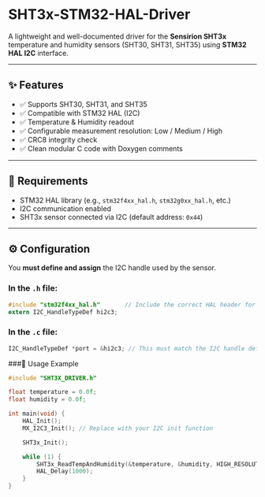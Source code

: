 # SHT3x-STM32-HAL-Driver


A lightweight and well-documented driver for the **Sensirion SHT3x** temperature and humidity sensors (SHT30, SHT31, SHT35) using **STM32 HAL I2C** interface.

---

## ✨ Features

- ✅ Supports SHT30, SHT31, and SHT35
- ✅ Compatible with STM32 HAL (I2C)
- ✅ Temperature & Humidity readout
- ✅ Configurable measurement resolution: Low / Medium / High
- ✅ CRC8 integrity check
- ✅ Clean modular C code with Doxygen comments

---

## 🔧 Requirements

- STM32 HAL library (e.g., `stm32f4xx_hal.h`, `stm32g0xx_hal.h`, etc.)
- I2C communication enabled
- SHT3x sensor connected via I2C (default address: `0x44`)

---

## ⚙️ Configuration

You **must define and assign** the I2C handle used by the sensor.

### In the `.h` file:

```c
#include "stm32f4xx_hal.h"       // Include the correct HAL header for your STM32 series
extern I2C_HandleTypeDef hi2c3;
```
### In the `.c` file:
```c
I2C_HandleTypeDef *port = &hi2c3; // This must match the I2C handle defined in your .h file
```
###🚀 Usage Example
```c
#include "SHT3X_DRIVER.h"

float temperature = 0.0f;
float humidity = 0.0f;

int main(void) {
    HAL_Init();
    MX_I2C3_Init(); // Replace with your I2C init function

    SHT3x_Init();

    while (1) {
        SHT3x_ReadTempAndHumidity(&temperature, &humidity, HIGH_RESOLUTION);
        HAL_Delay(1000);
    }
}
```
